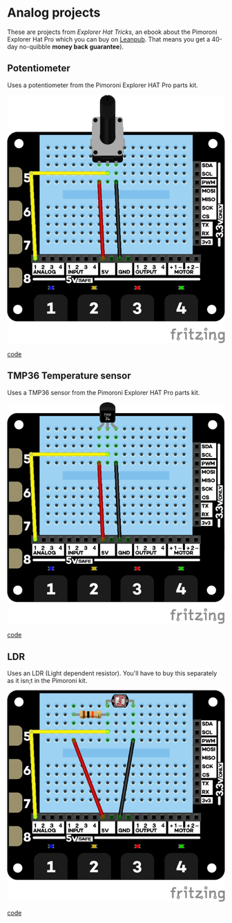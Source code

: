 # Analog projects

These are projects from *Explorer Hat Tricks*, an ebook about the Pimoroni Explorer Hat Pro which you can buy on [Leanpub](https://leanpub.com/explorerhattricks/). That means you get a 40-day no-quibble **money back guarantee**).

## Potentiometer

Uses a potentiometer from the Pimoroni Explorer HAT Pro parts kit.

![Wiring diagram](images/potentiometer_bb.png)

[code](potentiometer.py)

## TMP36 Temperature sensor

Uses a TMP36 sensor from the Pimoroni Explorer HAT Pro parts kit.

![TMP36](images/TMP36_bb.png)

[code](TMP36.py)

## LDR

Uses an LDR (Light dependent resistor). You'll have to buy this separately as it isn;t in the Pimoroni kit.

![Light dependent resistor](images/ldr_bb.png)

[code](ldr.py)
